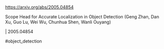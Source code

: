 https://arxiv.org/abs/2005.04854

Scope Head for Accurate Localization in Object Detection (Geng Zhan, Dan Xu, Guo Lu, Wei Wu, Chunhua Shen, Wanli Ouyang)

| 2005.04854

#object_detection 